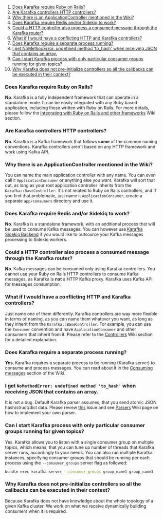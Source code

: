 1. [Does Karafka require Ruby on Rails?](https://github.com/karafka/karafka/wiki/FAQ#does-karafka-require-ruby-on-rails)
2. [Are Karafka controllers HTTP controllers?](https://github.com/karafka/karafka/wiki/FAQ#are-karafka-controllers-http-controllers)
3. [Why there is an ApplicationController mentioned in the Wiki?](https://github.com/karafka/karafka/wiki/FAQ#why-there-is-an-applicationcontroller-mentioned-in-the-wiki)
4. [Does Karafka require Redis and/or Sidekiq to work?](https://github.com/karafka/karafka/wiki/FAQ#does-karafka-require-redis-andor-sidekiq-to-work)
5. [Could a HTTP controller also process a consumed message through the Karafka router?](https://github.com/karafka/karafka/wiki/FAQ#could-a-http-controller-also-process-a-consumed-message-through-the-karafka-router)
6. [What if I would have a conflicting HTTP and Karafka controllers?](https://github.com/karafka/karafka/wiki/FAQ#what-if-i-would-have-a-conflicting-http-and-karafka-controllers)
7. [Does Karafka require a separate process running?](https://github.com/karafka/karafka/wiki/FAQ#does-karafka-require-a-separate-process-running)
8. [I get NoMethodError: undefined method 'to_hash' when receiving JSON that contains an array.](https://github.com/karafka/karafka/wiki/FAQ#i-get-nomethoderror-undefined-method-to_hash-when-receiving-json-that-contains-an-array)
9. [Can I start Karafka process with only particular consumer groups running for given topics?](https://github.com/karafka/karafka/wiki/FAQ#can-i-start-karafka-process-with-only-particular-consumer-groups-running-for-given-topics)
10. [Why Karafka does not pre-initialize controllers so all the callbacks can be executed in their context?](https://github.com/karafka/karafka/wiki/FAQ#why-karafka-does-not-pre-initialize-controllers-so-all-the-callbacks-can-be-executed-in-their-context)

### Does Karafka require Ruby on Rails?

**No**. Karafka is a fully independent framework that can operate in a standalone mode. It can be easily integrated with any Ruby based application, including those written with Ruby on Rails. For more details, please follow the [Integrating with Ruby on Rails and other frameworks](https://github.com/karafka/karafka/wiki/Integrating-with-Ruby-on-Rails-and-other-frameworks) Wiki section.

### Are Karafka controllers HTTP controllers?

**No**. Karafka is a Kafka framework that follows __some__ of the common naming conventions. Karafka controllers aren't based on any HTTP framework and work using Kafka API.

### Why there is an ApplicationController mentioned in the Wiki?

You can name the main application controller with any name. You can even call it ```ApplicationConsumer``` or anything else you want. Karafka will sort that out, as long as your root application controller inherits from the ```Karafka::BaseController```. It's not related to Ruby on Rails controllers, and if you find that problematic, just name it ```ApplicationConsumer```, create a separate ```app/consumers``` directory and use it.

### Does Karafka require Redis and/or Sidekiq to work?

**No**. Karafka is a standalone framework, with an additional process that will be used to consume Kafka messages. You can however use [Karafka Sidekiq Backend](https://github.com/karafka/karafka-sidekiq-backend) if you would like to outsource your Kafka messages processing to Sidekiq workers.

### Could a HTTP controller also process a consumed message through the Karafka router?

**No**. Kafka messages can be consumed only using Karafka controllers. You cannot use your Ruby on Rails HTTP controllers to consume Kafka messages, as Karafka is **not** a HTTP Kafka proxy. Karafka uses Kafka API for messages consumption.

### What if I would have a conflicting HTTP and Karafka controllers?

Just name one of them differently. Karafka controllers are way more flexible in terms of naming, as you can name them whatever you want, as long as they inherit from the ```Karafka::BaseController```. For example, you can use the ```Consumer``` convention and have ```ApplicationConsumer``` and other consumers that inherit from it. Please refer to the [Controllers](https://github.com/karafka/karafka/wiki/Controllers) Wiki section for a detailed explanation.

### Does Karafka require a separate process running?

**Yes**. Karafka  requires a separate process to be running (Karafka server) to consume and process messages. You can read about it in the [Consuming messages](https://github.com/karafka/karafka/wiki/Consuming-messages) section of the Wiki.

### I get ```NoMethodError: undefined method 'to_hash'``` when receiving JSON that contains an array.

It is not a bug. Default Karafka parser assumes, that you send atomic JSON hash/struct/dict data. Please review [this](https://github.com/karafka/karafka/issues/223) issue and see [Parsers](https://github.com/karafka/karafka/wiki/Parsers) Wiki page on how to implement your own parser.

### Can I start Karafka process with only particular consumer groups running for given topics?

Yes. Karafka allows you to listen with a single consumer group on multiple topics, which means, that you can tune up number of threads that Karafka server runs, accordingly to your needs. You can also run multiple Karafka instances, specifying consumer groups that should be running per each process using the ```--consumer_groups``` server flag as followed:

```bash
bundle exec karafka server --consumer_groups group_name1 group_name3
```

### Why Karafka does not pre-initialize controllers so all the callbacks can be executed in their context?

Because Karafka does not have knowledge about the whole topology of a given Kafka cluster. We work on what we receive dynamically building consumers when it is required.